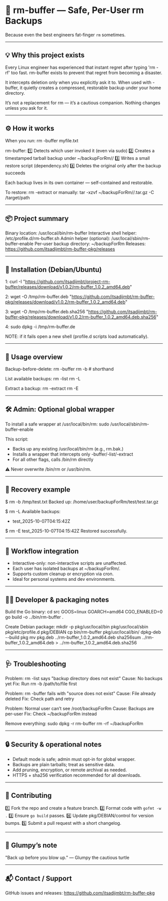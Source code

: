 🐢 rm-buffer — Safe, Per-User rm Backups
=======================================

Because even the best engineers fat-finger `rm` sometimes.

---------------------------------------------------------------------------
💡 Why this project exists
---------------------------------------------------------------------------

Every Linux engineer has experienced that instant regret after typing
'rm -rf' too fast. rm-buffer exists to prevent that regret from becoming
a disaster.

It intercepts deletion only when you explicitly ask it to. When used
with -buffer, it quietly creates a compressed, restorable backup under
your home directory.

It’s not a replacement for rm — it’s a cautious companion.
Nothing changes unless you ask for it.

---------------------------------------------------------------------------
⚙️ How it works
---------------------------------------------------------------------------

When you run:
    rm -buffer myfile.txt

rm-buffer:
  1️⃣ Detects which user invoked it (even via sudo)
  2️⃣ Creates a timestamped tarball backup under ~/backupForRm/<basename>/
  3️⃣ Writes a small restore script (dependency.sh)
  4️⃣ Deletes the original only after the backup succeeds

Each backup lives in its own container — self-contained and restorable.

To restore:
    rm -extract <container-name>
or manually:
    tar -xzvf ~/backupForRm/<container>/<container>.tar.gz -C /target/path

---------------------------------------------------------------------------
📦 Project summary
---------------------------------------------------------------------------

Binary location:              /usr/local/bin/rm-buffer
Interactive shell helper:     /etc/profile.d/rm-buffer.sh
Admin helper (optional):      /usr/local/sbin/rm-buffer-enable
Per-user backup directory:    ~/backupForRm
Releases:                     https://github.com/itsadijmbt/rm-buffer-pkg/releases

---------------------------------------------------------------------------
🧰 Installation (Debian/Ubuntu)
---------------------------------------------------------------------------


1: curl -I "https://github.com/itsadijmbt/project-rm-buffer/releases/download/v1.0.2/rm-buffer_1.0.2_amd64.deb"

2: wget -O /tmp/rm-buffer.deb "https://github.com/itsadijmbt/rm-buffer-pkg/releases/download/v1.0.2/rm-buffer_1.0.2_amd64.deb"

3: wget -O /tmp/rm-buffer.deb.sha256 "https://github.com/itsadijmbt/rm-buffer-pkg/releases/download/v1.0.2/rm-buffer_1.0.2_amd64.deb.sha256"

4: sudo dpkg -i /tmp/rm-buffer.de

NOTE: if it fails open a new shell (profile.d scripts load automatically).

---------------------------------------------------------------------------
🚀 Usage overview
---------------------------------------------------------------------------

Backup-before-delete:
    rm -buffer <file>
    rm -b <file>             # shorthand

List available backups:
    rm -list
    rm -L

Extract a backup:
    rm -extract <container-name>
    rm -E <container-name>

---------------------------------------------------------------------------
🛠️ Admin: Optional global wrapper
---------------------------------------------------------------------------

To install a safe wrapper at /usr/local/bin/rm:
    sudo /usr/local/sbin/rm-buffer-enable

This script:
  - Backs up any existing /usr/local/bin/rm (e.g., rm.bak.<timestamp>)
  - Installs a wrapper that intercepts only -buffer/-list/-extract
  - For all other flags, calls /bin/rm directly

⚠️ Never overwrite /bin/rm or /usr/bin/rm.

---------------------------------------------------------------------------
🔁 Recovery example
---------------------------------------------------------------------------

$ rm -b /tmp/test.txt
Backed up: /home/user/backupForRm/test/test.tar.gz

$ rm -L
Available backups:
- test_2025-10-07T04:15:42Z

$ rm -E test_2025-10-07T04:15:42Z
Restored successfully.

---------------------------------------------------------------------------
🧩 Workflow integration
---------------------------------------------------------------------------

- Interactive-only: non-interactive scripts are unaffected.
- Each user has isolated backups at ~/backupForRm/.
- Supports custom cleanup or encryption via cron.
- Ideal for personal systems and dev environments.

---------------------------------------------------------------------------
🧑‍💻 Developer & packaging notes
---------------------------------------------------------------------------

Build the Go binary:
    cd src
    GOOS=linux GOARCH=amd64 CGO_ENABLED=0 go build -o ../bin/rm-buffer .

Create Debian package:
    mkdir -p pkg/usr/local/bin pkg/usr/local/sbin pkg/etc/profile.d pkg/DEBIAN
    cp bin/rm-buffer pkg/usr/local/bin/
    dpkg-deb --build pkg
    mv pkg.deb ../rm-buffer_1.0.2_amd64.deb
    sha256sum ../rm-buffer_1.0.2_amd64.deb > ../rm-buffer_1.0.2_amd64.deb.sha256

---------------------------------------------------------------------------
🩺 Troubleshooting
---------------------------------------------------------------------------

Problem: rm -list says "backup directory does not exist"
Cause:   No backups yet
Fix:     Run rm -b /path/to/file first

Problem: rm -buffer fails with "source does not exist"
Cause:   File already deleted
Fix:     Check path and retry

Problem: Normal user can’t see /root/backupForRm
Cause:   Backups are per-user
Fix:     Check ~/backupForRm instead

Remove everything:
    sudo dpkg -r rm-buffer
    rm -rf ~/backupForRm

---------------------------------------------------------------------------
🔒 Security & operational notes
---------------------------------------------------------------------------

- Default mode is safe; admin must opt-in for global wrapper.
- Backups are plain tarballs; treat as sensitive data.
- Add pruning, encryption, or remote archival as needed.
- HTTPS + sha256 verification recommended for all downloads.

---------------------------------------------------------------------------
🤝 Contributing
---------------------------------------------------------------------------

1️⃣ Fork the repo and create a feature branch.
2️⃣ Format code with `gofmt -w .`
3️⃣ Ensure `go build` passes.
4️⃣ Update pkg/DEBIAN/control for version bumps.
5️⃣ Submit a pull request with a short changelog.

---------------------------------------------------------------------------
🐢 Glumpy’s note
---------------------------------------------------------------------------

"Back up before you blow up."
— Glumpy the cautious turtle

---------------------------------------------------------------------------
📬 Contact / Support
---------------------------------------------------------------------------

GitHub issues and releases:
  https://github.com/itsadijmbt/rm-buffer-pkg


